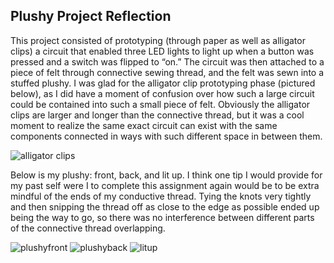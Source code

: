 ## Plushy Project Reflection

This project consisted of prototyping (through paper as well as alligator clips) a circuit that enabled three LED lights to light up when a button was pressed and a switch was flipped to “on.” The circuit was then attached to a piece of felt through connective sewing thread, and the felt was sewn into a stuffed plushy. I was glad for the alligator clip prototyping phase (pictured below), as I did have a moment of confusion over how such a large circuit could be contained into such a small piece of felt. Obviously the alligator clips are larger and longer than the connective thread, but it was a cool moment to realize the same exact circuit can exist with the same components connected in ways with such different space in between them. 

![alligator clips](https://delilahdelgado.github.io/assets/img/clips.png)

Below is my plushy: front, back, and lit up. I think one tip I would provide for my past self were I to complete this assignment again would be to be extra mindful of the ends of my conductive thread. Tying the knots very tightly and then snipping the thread off as close to the edge as possible ended up being the way to go, so there was no interference between different parts of the connective thread overlapping. 

![plushyfront](https://delilahdelgado.github.io/assets/img/plushyfront.png) 
![plushyback](https://delilahdelgado.github.io/assets/img/plushyback.png) 
![litup](https://delilahdelgado.github.io/assets/img/plushybacklight.png)
